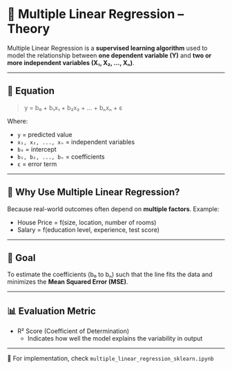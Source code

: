 # 📘 Multiple Linear Regression – Theory

Multiple Linear Regression is a **supervised learning algorithm** used to model the relationship between **one dependent variable (Y)** and **two or more independent variables (X₁, X₂, ..., Xₙ)**.

---

## 🧮 Equation

> y = b₀ + b₁x₁ + b₂x₂ + ... + bₙxₙ + ε

Where:
- `y` = predicted value
- `x₁, x₂, ..., xₙ` = independent variables
- `b₀` = intercept
- `b₁, b₂, ..., bₙ` = coefficients
- `ε` = error term

---

## 🧠 Why Use Multiple Linear Regression?

Because real-world outcomes often depend on **multiple factors**. Example:
- House Price = f(size, location, number of rooms)
- Salary = f(education level, experience, test score)

---

## 🎯 Goal

To estimate the coefficients (b₀ to bₙ) such that the line fits the data and minimizes the **Mean Squared Error (MSE)**.

---

## 📊 Evaluation Metric

- R² Score (Coefficient of Determination)
  - Indicates how well the model explains the variability in output

---

📌 For implementation, check `multiple_linear_regression_sklearn.ipynb`
